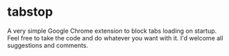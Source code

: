 tabstop
=======

A very simple Google Chrome extension to block tabs loading on startup.
Feel free to take the code and do whatever you want with it.
I'd welcome all suggestions and comments.
